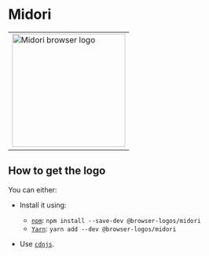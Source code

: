 Midori
======

<!-- markdownlint-disable line-length no-inline-html -->
<table>
    <tr height=240>
        <td>
            <a href="https://github.com/alrra/browser-logos/tree/87686e23da5e8e16c9344d6790ddff0b7c16b815/src/midori">
                <img width=230 src="https://raw.githubusercontent.com/alrra/browser-logos/87686e23da5e8e16c9344d6790ddff0b7c16b815/src/midori/midori.svg?sanitize=true" alt="Midori browser logo">
            </a>
        </td>
    </tr>
</table>
<!-- markdownlint-enable line-length no-inline-html -->

How to get the logo
-------------------

You can either:

* Install it using:

  * [`npm`][npm]: `npm install --save-dev @browser-logos/midori`
  * [`Yarn`][yarn]: `yarn add --dev @browser-logos/midori`

* Use [`cdnjs`][cdnjs].

<!-- Link labels: -->

[cdnjs]: https://cdnjs.com/libraries/browser-logos
[npm]: https://www.npmjs.com/
[yarn]: https://yarnpkg.com/
